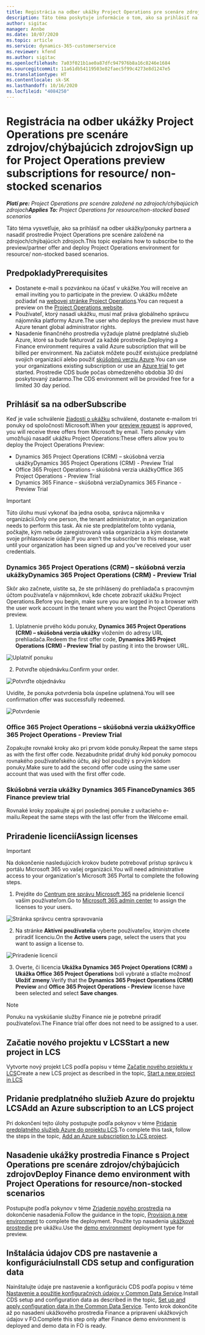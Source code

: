 ```yaml
---
title: Registrácia na odber ukážky Project Operations pre scenáre zdrojov/chýbajúcich zdrojov
description: Táto téma poskytuje informácie o tom, ako sa prihlásiť na odber a nasadiť Project Operations pre scenáre založené na zdrojoch/chýbajúcich zdrojoch.
author: sigitac
manager: Annbe
ms.date: 10/07/2020
ms.topic: article
ms.service: dynamics-365-customerservice
ms.reviewer: kfend
ms.author: sigitac
ms.openlocfilehash: 7a03f021b1ae0a87dfc947976b8a16c8246e1684
ms.sourcegitcommit: 11a61db54119503e82faec5f99c4273e8d1247e5
ms.translationtype: HT
ms.contentlocale: sk-SK
ms.lasthandoff: 10/16/2020
ms.locfileid: "4084250"
---
```

# <a name="sign-up-for-project-operations-preview-subscriptions-for-resource-non-stocked-scenarios"></a><span data-ttu-id="4ad63-103">Registrácia na odber ukážky Project Operations pre scenáre zdrojov/chýbajúcich zdrojov</span><span class="sxs-lookup"><span data-stu-id="4ad63-103">Sign up for Project Operations preview subscriptions for resource/ non-stocked scenarios</span></span>

<span data-ttu-id="4ad63-104">_**Platí pre:** Project Operations pre scenáre založené na zdrojoch/chýbajúcich zdrojoch_</span><span class="sxs-lookup"><span data-stu-id="4ad63-104">_**Applies To:** Project Operations for resource/non-stocked based scenarios_</span></span>

<span data-ttu-id="4ad63-105">Táto téma vysvetľuje, ako sa prihlásiť na odber ukážky/ponuky partnera a nasadiť prostredie Project Operations pre scenáre založené na zdrojoch/chýbajúcich zdrojoch.</span><span class="sxs-lookup"><span data-stu-id="4ad63-105">This topic explains how to subscribe to the preview/partner offer and deploy Project Operations environment for resource/ non-stocked based scenarios.</span></span>

## <a name="prerequisites"></a><span data-ttu-id="4ad63-106">Predpoklady</span><span class="sxs-lookup"><span data-stu-id="4ad63-106">Prerequisites</span></span>

- <span data-ttu-id="4ad63-107">Dostanete e-mail s pozvánkou na účasť v ukážke.</span><span class="sxs-lookup"><span data-stu-id="4ad63-107">You will receive an email inviting you to participate in the preview.</span></span> <span data-ttu-id="4ad63-108">O ukážku môžete požiadať na [webovej stránke Project Operations](https://dynamics.microsoft.com/en-us/project-operations/overview/).</span><span class="sxs-lookup"><span data-stu-id="4ad63-108">You can request a preview on the [Project Operations website](https://dynamics.microsoft.com/en-us/project-operations/overview/).</span></span>
- <span data-ttu-id="4ad63-109">Používateľ, ktorý nasadí ukážku, musí mať práva globálneho správcu nájomníka platformy Azure.</span><span class="sxs-lookup"><span data-stu-id="4ad63-109">The user who deploys the preview must have Azure tenant global administrator rights.</span></span>
- <span data-ttu-id="4ad63-110">Nasadenie finančného prostredia vyžaduje platné predplatné služieb Azure, ktoré sa bude fakturovať za každé prostredie.</span><span class="sxs-lookup"><span data-stu-id="4ad63-110">Deploying a Finance environment requires a valid Azure subscription that will be billed per environment.</span></span> <span data-ttu-id="4ad63-111">Na začiatok môžete použiť existujúce predplatné svojich organizácií alebo použiť [skúšobnú verziu Azure](https://azure.microsoft.com/en-us/free/).</span><span class="sxs-lookup"><span data-stu-id="4ad63-111">You can use your organizations existing subscription or use an [Azure trial](https://azure.microsoft.com/en-us/free/) to get started.</span></span> <span data-ttu-id="4ad63-112">Prostredie CDS bude počas obmedzeného obdobia 30 dní poskytovaný zadarmo.</span><span class="sxs-lookup"><span data-stu-id="4ad63-112">The CDS environment will be provided free for a limited 30 day period.</span></span>

## <a name="subscribe"></a><span data-ttu-id="4ad63-113">Prihlásiť sa na odber</span><span class="sxs-lookup"><span data-stu-id="4ad63-113">Subscribe</span></span>

<span data-ttu-id="4ad63-114">Keď je vaše schválenie [žiadosti o ukážku](https://forms.office.com/FormsPro/Pages/ResponsePage.aspx?id=v4j5cvGGr0GRqy180BHbR56j8lZs0FdAvwT75_WNFyxUMkRDV1NYQU5TNjE2VjhKOVBUNVg2R0s1NC4u) schválené, dostanete e-mailom tri ponuky od spoločnosti Microsoft.</span><span class="sxs-lookup"><span data-stu-id="4ad63-114">When your [preview request](https://forms.office.com/FormsPro/Pages/ResponsePage.aspx?id=v4j5cvGGr0GRqy180BHbR56j8lZs0FdAvwT75_WNFyxUMkRDV1NYQU5TNjE2VjhKOVBUNVg2R0s1NC4u) is approved, you will receive three offers from Microsoft by email.</span></span> <span data-ttu-id="4ad63-115">Tieto ponuky vám umožňujú nasadiť ukážku Project Operations:</span><span class="sxs-lookup"><span data-stu-id="4ad63-115">These offers allow you to deploy the Project Operations Preview:</span></span>

- <span data-ttu-id="4ad63-116">Dynamics 365 Project Operations (CRM) – skúšobná verzia ukážky</span><span class="sxs-lookup"><span data-stu-id="4ad63-116">Dynamics 365 Project Operations (CRM) - Preview Trial</span></span>
- <span data-ttu-id="4ad63-117">Office 365 Project Operations – skúšobná verzia ukážky</span><span class="sxs-lookup"><span data-stu-id="4ad63-117">Office 365 Project Operations - Preview Trial</span></span>
- <span data-ttu-id="4ad63-118">Dynamics 365 Finance – skúšobná verzia</span><span class="sxs-lookup"><span data-stu-id="4ad63-118">Dynamics 365 Finance - Preview Trial</span></span>

> [!IMPORTANT]
> <span data-ttu-id="4ad63-119">Túto úlohu musí vykonať iba jedna osoba, správca nájomníka v organizácii.</span><span class="sxs-lookup"><span data-stu-id="4ad63-119">Only one person, the tenant administrator, in an organization needs to perform this task.</span></span> <span data-ttu-id="4ad63-120">Ak nie ste predplatiteľom tohto vydania, počkajte, kým nebude zaregistrovaná vaša organizácia a kým dostanete svoje prihlasovacie údaje.</span><span class="sxs-lookup"><span data-stu-id="4ad63-120">If you aren't the subscriber to this release, wait until your organization has been signed up and you've received your user credentials.</span></span>

### <a name="dynamics-365-project-operations-crm---preview-trial"></a><span data-ttu-id="4ad63-121">Dynamics 365 Project Operations (CRM) – skúšobná verzia ukážky</span><span class="sxs-lookup"><span data-stu-id="4ad63-121">Dynamics 365 Project Operations (CRM) - Preview Trial</span></span> 

<span data-ttu-id="4ad63-122">Skôr ako začnete, uistite sa, že ste prihlásený do prehliadača s pracovným účtom používateľa v nájomníkovi, kde chcete zobraziť ukážku Project Operations.</span><span class="sxs-lookup"><span data-stu-id="4ad63-122">Before you begin, make sure you are logged in to a browser with the user work account in the tenant where you want the Project Operations preview.</span></span>

1. <span data-ttu-id="4ad63-123">Uplatnenie prvého kódu ponuky, **Dynamics 365 Project Operations (CRM) – skúšobná verzia ukážky** vložením do adresy URL prehliadača.</span><span class="sxs-lookup"><span data-stu-id="4ad63-123">Redeem the first offer code, **Dynamics 365 Project Operations (CRM) - Preview Trial** by pasting it into the browser URL.</span></span>

![Uplatniť ponuku](./media/16RedeemFirstOfferNew.png)

2. <span data-ttu-id="4ad63-125">Potvrďte objednávku.</span><span class="sxs-lookup"><span data-stu-id="4ad63-125">Confirm your order.</span></span>

![Potvrďte objednávku](./media/17ConfirmOrderNew.png)

<span data-ttu-id="4ad63-127">Uvidíte, že ponuka potvrdenia bola úspešne uplatnená.</span><span class="sxs-lookup"><span data-stu-id="4ad63-127">You will see confirmation offer was successfully redeemed.</span></span>

![Potvrdenie](./media/18OrderConfirmationNew.png)

### <a name="office-365-project-operations---preview-trial"></a><span data-ttu-id="4ad63-129">Office 365 Project Operations – skúšobná verzia ukážky</span><span class="sxs-lookup"><span data-stu-id="4ad63-129">Office 365 Project Operations - Preview Trial</span></span>

<span data-ttu-id="4ad63-130">Zopakujte rovnaké kroky ako pri prvom kóde ponuky.</span><span class="sxs-lookup"><span data-stu-id="4ad63-130">Repeat the same steps as with the first offer code.</span></span> <span data-ttu-id="4ad63-131">Nezabudnite pridať druhý kód ponuky pomocou rovnakého používateľského účtu, aký bol použitý s prvým kódom ponuky.</span><span class="sxs-lookup"><span data-stu-id="4ad63-131">Make sure to add the second offer code using the same user account that was used with the first offer code.</span></span>

### <a name="dynamics-365-finance-preview-trial"></a><span data-ttu-id="4ad63-132">Skúšobná verzia ukážky Dynamics 365 Finance</span><span class="sxs-lookup"><span data-stu-id="4ad63-132">Dynamics 365 Finance preview trial</span></span>

<span data-ttu-id="4ad63-133">Rovnaké kroky zopakujte aj pri poslednej ponuke z uvítacieho e-mailu.</span><span class="sxs-lookup"><span data-stu-id="4ad63-133">Repeat the same steps with the last offer from the Welcome email.</span></span>

## <a name="assign-licenses"></a><span data-ttu-id="4ad63-134">Priradenie licencií</span><span class="sxs-lookup"><span data-stu-id="4ad63-134">Assign licenses</span></span>

> [!IMPORTANT]
> <span data-ttu-id="4ad63-135">Na dokončenie nasledujúcich krokov budete potrebovať prístup správcu k portálu Microsoft 365 vo vašej organizácii.</span><span class="sxs-lookup"><span data-stu-id="4ad63-135">You will need administrative access to your organization's Microsoft 365 Portal to complete the following steps.</span></span>

1. <span data-ttu-id="4ad63-136">Prejdite do [Centrum pre správu Microsoft 365](https://portal.office.com/) na pridelenie licencií vašim používateľom.</span><span class="sxs-lookup"><span data-stu-id="4ad63-136">Go to [Microsoft 365 admin center](https://portal.office.com/) to assign the licenses to your users.</span></span>

![Stránka správcu centra spravovania](./media/14AdminPortal.png)

2. <span data-ttu-id="4ad63-138">Na stránke **Aktívni používatelia** vyberte používateľov, ktorým chcete priradiť licenciu.</span><span class="sxs-lookup"><span data-stu-id="4ad63-138">On the **Active users** page, select the users that you want to assign a license to.</span></span>

![Priradenie licencií](./media/15AssignLicenses.png)

3. <span data-ttu-id="4ad63-140">Overte, či licencia **Ukážka Dynamics 365 Project Operations (CRM)** a **Ukážka Office 365 Project Operations** boli vybraté a stlačte možnosť **Uložiť zmeny**.</span><span class="sxs-lookup"><span data-stu-id="4ad63-140">Verify that the **Dynamics 365 Project Operations (CRM) Preview** and **Office 365 Project Operations - Preview** license have been selected and select **Save changes**.</span></span>

> [!NOTE]
> <span data-ttu-id="4ad63-141">Ponuku na vyskúšanie služby Finance nie je potrebné priradiť používateľovi.</span><span class="sxs-lookup"><span data-stu-id="4ad63-141">The Finance trial offer does not need to be assigned to a user.</span></span>

## <a name="start-a-new-project-in-lcs"></a><span data-ttu-id="4ad63-142">Začatie nového projektu v LCS</span><span class="sxs-lookup"><span data-stu-id="4ad63-142">Start a new project in LCS</span></span>

<span data-ttu-id="4ad63-143">Vytvorte nový projekt LCS podľa popisu v téme [Začatie nového projektu v LCS](create-lcs-project.md)</span><span class="sxs-lookup"><span data-stu-id="4ad63-143">Create a new LCS project as described in the topic, [Start a new project in LCS](create-lcs-project.md)</span></span>

## <a name="add-an-azure-subscription-to-an-lcs-project"></a><span data-ttu-id="4ad63-144">Pridanie predplatného služieb Azure do projektu LCS</span><span class="sxs-lookup"><span data-stu-id="4ad63-144">Add an Azure subscription to an LCS project</span></span>

<span data-ttu-id="4ad63-145">Pri dokončení tejto úlohy postupujte podľa pokynov v téme [Pridanie predplatného služieb Azure do projektu LCS](resource-add-azure-subscription-lcs-project.md).</span><span class="sxs-lookup"><span data-stu-id="4ad63-145">To complete this task, follow the steps in the topic, [Add an Azure subscription to LCS project](resource-add-azure-subscription-lcs-project.md).</span></span>

## <a name="deploy-finance-demo-environment-with-project-operations-for-resourcenon-stocked-scenarios"></a><span data-ttu-id="4ad63-146">Nasadenie ukážky prostredia Finance s Project Operations pre scenáre zdrojov/chýbajúcich zdrojov</span><span class="sxs-lookup"><span data-stu-id="4ad63-146">Deploy Finance demo environment with Project Operations for resource/non-stocked scenarios</span></span>

<span data-ttu-id="4ad63-147">Postupujte podľa pokynov v téme [Zriadenie nového prostredia](resource-provision-new-environment.md) na dokončenie nasadenia.</span><span class="sxs-lookup"><span data-stu-id="4ad63-147">Follow the guidance in the topic, [Provision a new environment](resource-provision-new-environment.md) to complete the deployment.</span></span> <span data-ttu-id="4ad63-148">Použite typ nasadenia [ukážkové prostredie](https://docs.microsoft.com/dynamics365/fin-ops-core/dev-itpro/deployment/deploy-demo-environment) pre ukážku.</span><span class="sxs-lookup"><span data-stu-id="4ad63-148">Use the [demo environment](https://docs.microsoft.com/dynamics365/fin-ops-core/dev-itpro/deployment/deploy-demo-environment) deployment type for preview.</span></span> 

## <a name="install-cds-setup-and-configuration-data"></a><span data-ttu-id="4ad63-149">Inštalácia údajov CDS pre nastavenie a konfiguráciu</span><span class="sxs-lookup"><span data-stu-id="4ad63-149">Install CDS setup and configuration data</span></span>

<span data-ttu-id="4ad63-150">Nainštalujte údaje pre nastavenie a konfiguráciu CDS podľa popisu v téme [Nastavenie a použitie konfiguračných údajov v Common Data Service](resource-apply-pro-setup-config-data.md).</span><span class="sxs-lookup"><span data-stu-id="4ad63-150">Install CDS setup and configuration data as described in the topic, [Set up and apply configuration data in the Common Data Service](resource-apply-pro-setup-config-data.md).</span></span>
<span data-ttu-id="4ad63-151">Tento krok dokončite až po nasadení ukážkového prostredia Finance a pripravení ukážkových údajov v FO.</span><span class="sxs-lookup"><span data-stu-id="4ad63-151">Complete this step only after Finance demo environment is deployed and demo data in FO is ready.</span></span>
